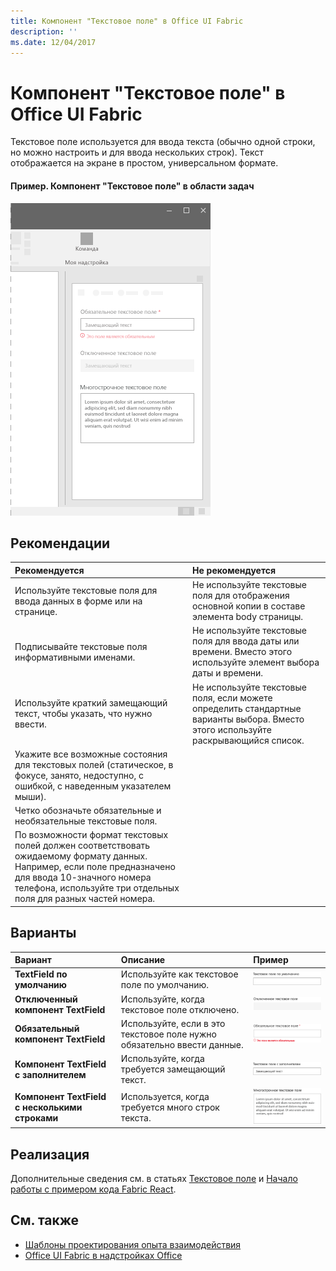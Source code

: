 ```yaml
---
title: Компонент "Текстовое поле" в Office UI Fabric
description: ''
ms.date: 12/04/2017
---
```


# <a name="textfield-component-in-office-ui-fabric"></a>Компонент "Текстовое поле" в Office UI Fabric

Текстовое поле используется для ввода текста (обычно одной строки, но можно настроить и для ввода нескольких строк). Текст отображается на экране в простом, универсальном формате.
  
#### <a name="example-textfield-in-a-task-pane"></a>Пример. Компонент "Текстовое поле" в области задач

![Изображение компонента Textfield](../images/overview-with-app-text-field.png)

## <a name="best-practices"></a>Рекомендации

|**Рекомендуется**|**Не рекомендуется**|
|:------------|:--------------|
|Используйте текстовые поля для ввода данных в форме или на странице.|Не используйте текстовые поля для отображения основной копии в составе элемента body страницы.|
|Подписывайте текстовые поля информативными именами.|Не используйте текстовые поля для ввода даты или времени. Вместо этого используйте элемент выбора даты и времени.|
|Используйте краткий замещающий текст, чтобы указать, что нужно ввести.|Не используйте текстовые поля, если можете определить стандартные варианты выбора. Вместо этого используйте раскрывающийся список.|
|Укажите все возможные состояния для текстовых полей (статическое, в фокусе, занято, недоступно, с ошибкой, с наведенным указателем мыши).||
|Четко обозначьте обязательные и необязательные текстовые поля.||
|По возможности формат текстовых полей должен соответствовать ожидаемому формату данных. Например, если поле предназначено для ввода 10-значного номера телефона, используйте три отдельных поля для разных частей номера.||

## <a name="variants"></a>Варианты

|**Вариант**|**Описание**|**Пример**|
|:------------|:--------------|:----------|
|**TextField по умолчанию**|Используйте как текстовое поле по умолчанию.|![Изображение, на котором показан компонент TextField по умолчанию](../images/textfield-default.png)<br/>|
|**Отключенный компонент TextField**|Используйте, когда текстовое поле отключено.|![Изображение отключенного компонента TextField](../images/textfield-disabled.png)<br/>|
|**Обязательный компонент TextField**|Используйте, если в это текстовое поле нужно обязательно ввести данные.|![Изображение обязательного компонента TextField](../images/textfield-required.png)<br/>|
|**Компонент TextField с заполнителем**|Используйте, когда требуется замещающий текст.|![Изображение компонента TextField с заполнителем](../images/textfield-placeholder.png)<br/>|
|**Компонент TextField с несколькими строками**|Используется, когда требуется много строк текста.|![Изображение компонента TextField с заполнителем](../images/textfield-multi.png)<br/>|

## <a name="implementation"></a>Реализация

Дополнительные сведения см. в статьях [Текстовое поле](https://dev.office.com/fabric#/components/textfield) и [Начало работы с примером кода Fabric React](https://github.com/OfficeDev/Word-Add-in-GettingStartedFabricReact).

## <a name="see-also"></a>См. также

- [Шаблоны проектирования опыта взаимодействия](https://github.com/OfficeDev/Office-Add-in-UX-Design-Patterns-Code)
- [Office UI Fabric в надстройках Office](office-ui-fabric.md)

